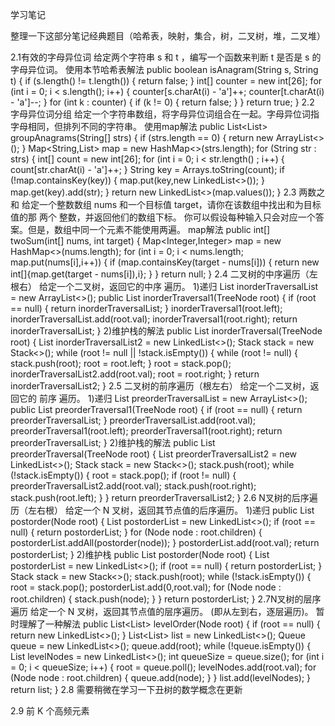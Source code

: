 学习笔记

整理一下这部分笔记经典题目（哈希表，映射，集合，树，二叉树，堆，二叉堆）

2.1有效的字母异位词
给定两个字符串 s 和 t ，编写一个函数来判断 t 是否是 s 的字母异位词。
使用本节哈希表解法
    public boolean isAnagram(String s, String t) {
        if (s.length() != t.length()) {
           return false;
        }
        int[] counter = new int[26];
        for (int i = 0; i < s.length(); i++) {
            counter[s.charAt(i) - 'a']++;
            counter[t.charAt(i) - 'a']--;
        }
        for (int k : counter) {
            if (k != 0) {
                return false;
            }
        }
        return true;
    }
2.2
字母异位词分组
给定一个字符串数组，将字母异位词组合在一起。字母异位词指字母相同，但排列不同的字符串。
使用map解法
    public List<List<String>> groupAnagrams(String[] strs) {
        if (strs.length == 0) {
            return new ArrayList<>();
        }
        Map<String,List<String>> map = new HashMap<>(strs.length);
        for (String str : strs) {
            int[] count = new int[26];
            for (int i = 0; i < str.length() ; i++) {
                count[str.charAt(i) - 'a']++;
            }
            String key = Arrays.toString(count);
            if (!map.containsKey(key)) {
                map.put(key,new LinkedList<>());
            }
            map.get(key).add(str);
        }
        return new LinkedList<>(map.values());
    }
2.3
两数之和
给定一个整数数组 nums 和一个目标值 target，请你在该数组中找出和为目标值的那 两个 整数，并返回他们的数组下标。
你可以假设每种输入只会对应一个答案。但是，数组中同一个元素不能使用两遍。
map解法
    public int[] twoSum(int[] nums, int target) {
        Map<Integer,Integer> map = new HashMap<>(nums.length);
        for (int i = 0; i < nums.length; map.put(nums[i],i++)) {
            if (map.containsKey(target - nums[i])) {
                return new int[]{map.get(target - nums[i]),i};
            }
        }
        return null;
    }
2.4
二叉树的中序遍历（左根右）
给定一个二叉树，返回它的中序 遍历。
1)递归
    List<Integer> inorderTraversalList = new ArrayList<>();
    public List<Integer> inorderTraversal1(TreeNode root) {
        if (root == null) {
            return inorderTraversalList;
        }
        inorderTraversal1(root.left);
        inorderTraversalList.add(root.val);
        inorderTraversal1(root.right);
        return inorderTraversalList;
    }
2)维护栈的解法
    public List<Integer> inorderTraversal(TreeNode root) {
        List<Integer> inorderTraversalList2 = new LinkedList<>();
        Stack<TreeNode> stack = new Stack<>();
        while (root != null || !stack.isEmpty()) {
            while (root != null) {
                stack.push(root);
                root = root.left;
            }
            root = stack.pop();
            inorderTraversalList2.add(root.val);
            root = root.right;
        }
        return inorderTraversalList2;
    }
2.5
二叉树的前序遍历（根左右）
给定一个二叉树，返回它的 前序 遍历。
1)递归
    List<Integer> preorderTraversalList = new ArrayList<>();
    public List<Integer> preorderTraversal1(TreeNode root) {
        if (root == null) {
            return preorderTraversalList;
        }
        preorderTraversalList.add(root.val);
        preorderTraversal1(root.left);
        preorderTraversal1(root.right);
        return preorderTraversalList;
    }
2)维护栈的解法
    public List<Integer> preorderTraversal(TreeNode root) {
        List<Integer> preorderTraversalList2 = new LinkedList<>();
        Stack<TreeNode> stack = new Stack<>();
        stack.push(root);
        while (!stack.isEmpty()) {
            root = stack.pop();
            if (root != null) {
                preorderTraversalList2.add(root.val);
                stack.push(root.right);
                stack.push(root.left);
            }
        }
        return preorderTraversalList2;
    }
2.6
N叉树的后序遍历（左右根）
给定一个 N 叉树，返回其节点值的后序遍历。
1)递归
    public List<Integer> postorder(Node root) {
        List<Integer> postorderList = new LinkedList<>();
        if (root == null) {
            return postorderList;
        }
        for (Node node : root.children) {
            postorderList.addAll(postorder(node));
        }
        postorderList.add(root.val);
        return postorderList;
    }
2)维护栈
    public List<Integer> postorder(Node root) {
       List<Integer> postorderList = new LinkedList<>();
        if (root == null) {
            return postorderList;
        }
        Stack<Node> stack = new Stack<>();
        stack.push(root);
        while (!stack.isEmpty()) {
            root = stack.pop();
            postorderList.add(0,root.val);
            for (Node node : root.children) {
                stack.push(node);
            }
        }
        return postorderList;
    }
2.7N叉树的层序遍历
给定一个 N 叉树，返回其节点值的层序遍历。 (即从左到右，逐层遍历)。
暂时理解了一种解法
    public List<List<Integer>> levelOrder(Node root) {
        if (root == null) {
            return new LinkedList<>();
        }
        List<List<Integer>> list = new LinkedList<>();
        Queue<Node> queue = new LinkedList<>();
        queue.add(root);
        while (!queue.isEmpty()) {
            List<Integer> levelNodes = new LinkedList<>();
            int queueSize = queue.size();
            for (int i = 0; i < queueSize; i++) {
                root = queue.poll();
                levelNodes.add(root.val);
                for (Node node : root.children) {
                    queue.add(node);
                }
            }
            list.add(levelNodes);
        }
        return list;
    }
2.8 需要稍微在学习一下丑树的数学概念在更新

2.9 前 K 个高频元素 


